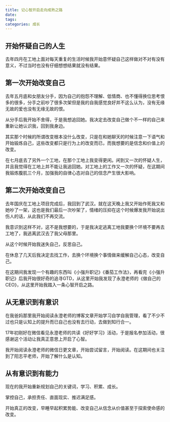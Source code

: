 ```yaml
---
title: 记心智开启走向成熟之路
date: 
tags:  
categories: 成长
---
```

<!-- more -->
## 开始怀疑自己的人生
去年四月在工地上面对每天重复的生活时候我开始意怀疑自己这样做对不对有没有意义，不过当时也没有仔细想想结果就没有结果。

## 第一次开始改变自己
去年五月底和女朋友分手，因为自己的抱怨不理解、低情商、也不懂得换位思考恨多的很多，分手之前吵了很多次架但是我的自我感觉良好并不这么认为，没有无缘无故的爱也没有无缘无故的恨。

从分手后我开始不舍得，于是我想追回她。我决定去改变自己做个不一样的自己来重新让她认识我，回到我身边。

其实那个时候的所谓改变根本没什么改变，只是在和她聊天的时候注意一下语气和开始锻炼自己，这些改变都只是行为上的改变而已，而我想要的是信念和价值上的改变。

在七月底去了另外一个工地，在那个工地上我变得更闲。闲到又一次的怀疑人生，并且我觉得在工地上并不能让我追回她。对工地上的工作又一次的怀疑，在这期间我锻炼腹肌三个月，加强我的自律心态对自己的信念产生很大影响。

## 第二次开始改变自己
去年国庆在工地上项目完成后，我回到了武汉。就在这天晚上我又开始作死我又和她吵了一架，这也是我们最后一次吵架了，情绪的压抑在这个时候爆发我开始说出伤人的话，从此我们不再交流。

我意识到这样不对，这不是我想要的，于是我决定逃离工地我要换个环境不要再去工地了，我逃离武汉去了我父母那里。

从这个时候开始我迷失自己，反思自己。

在休息了几天后我决定去找工作，去换个环境换个事情做来缓解自己心态，改变自己。

在这期间我发现一个有趣的东西叫《小强升职记》《番茄工作法》，再看完《小强升职记》后我开始很好奇的追寻GTD，从这里开始我发现了永澄老师的《做自己的CEO》，从这里开始我踏入一条心智开启之路。

## 从无意识到有意识
在我爸妈那里我开始阅读永澄老师的博客文章开始学习自学自我管理，看了不少不过也只是认知上的提升而已自己也没有去行动，去做到知行合一。

17年初刚好在微信看见永澄老师的共读《好好学习》活动，于是报名参加活动，很感谢这个活动让我真正意思上开启了心智。

我开始阅读永澄老师的微信日更文章，开始尝试留言，开始阅读。在这期间也关注到了阳志平老师，开始了解什么是认知。

## 从有意识到有能力
现在的我开始重新规划自己的关键词，学习、积累、成长。

掌控自己，承担责任、直面现实、推迟满足感。

开始真正的改变，早睡早起积累势能、改变自己从信念从价值甚至于探索使命感的改变。
